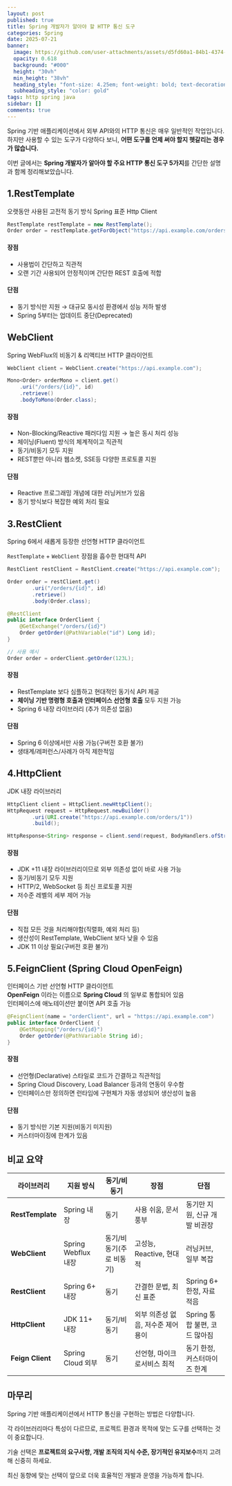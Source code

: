 ```yaml
---
layout: post
published: true
title: Spring 개발자가 알아야 할 HTTP 통신 도구
categories: Spring
date: 2025-07-21
banner:
  image: https://github.com/user-attachments/assets/d5fd60a1-84b1-4374-ac00-dae28d45ac3e
  opacity: 0.618
  background: "#000"
  height: "30vh"
  min_height: "38vh"
  heading_style: "font-size: 4.25em; font-weight: bold; text-decoration: underline"
  subheading_style: "color: gold"
tags: http spring java
sidebar: []
comments: true
---
```


Spring 기반 애플리케이션에서 외부 API와의 HTTP 통신은 매우 일반적인 작업입니다. 하지만 사용할 수 있는 도구가 다양하다 보니, **어떤 도구를 언제 써야 할지 헷갈리는 경우가 많습니다.**

이번 글에서는 **Spring 개발자가 알아야 할 주요 HTTP 통신 도구 5가지**를 간단한 설명과 함께 정리해보았습니다.

1.RestTemplate
---

오랫동안 사용된 고전적 동기 방식 Spring 표준 Http Client

```java
RestTemplate restTemplate = new RestTemplate();
Order order = restTemplate.getForObject("https://api.example.com/orders/{id}", Order.class, id);
```

#### 장점

- 사용법이 간단하고 직관적
- 오랜 기간 사용되어 안정적이며 간단한 REST 호출에 적합

#### 단점

- 동기 방식만 지원 → 대규모 동시성 환경에서 성능 저하 발생
- Spring 5부터는 업데이트 중단(Deprecated)

WebClient
---

Spring WebFlux의 비동기 & 리액티브 HTTP 클라이언트

```java
WebClient client = WebClient.create("https://api.example.com");

Mono<Order> orderMono = client.get()
    .uri("/orders/{id}", id)
    .retrieve()
    .bodyToMono(Order.class);
```

#### 장점

- Non-Blocking/Reactive 패러다임 지원 → 높은 동시 처리 성능
- 체이닝(Fluent) 방식의 체계적이고 직관적
- 동기/비동기 모두 지원
- REST뿐만 아니라 웹소켓, SSE등 다양한 프로토콜 지원

#### 단점

- Reactive 프로그래밍 개념에 대한 러닝커브가 있음
- 동기 방식보다 복잡한 예외 처리 필요

3.RestClient
---

Spring 6에서 새롭게 등장한 선언형 HTTP 클라이언트

`RestTemplate` + `WebClient` 장점을 흡수한 현대적 API

```java
RestClient restClient = RestClient.create("https://api.example.com");

Order order = restClient.get()
        .uri("/orders/{id}", id)
        .retrieve()
        .body(Order.class);
```

```java
@RestClient
public interface OrderClient {
    @GetExchange("/orders/{id}")
    Order getOrder(@PathVariable("id") Long id);
}

// 사용 예시
Order order = orderClient.getOrder(123L);
```

#### 장점

- RestTemplate 보다 심플하고 현대적인 동기식 API 제공
- **체이닝 기반 명령형 호출과 인터페이스 선언형 호출** 모두 지원 가능
- Spring 6 내장 라이브러리 (추가 의존성 없음)

#### 단점

- Spring 6 이상에서만 사용 가능(구버전 호환 불가)
- 생태계/레퍼런스/사례가 아직 제한적임

4.HttpClient
---

JDK 내장 라이브러리

```java
HttpClient client = HttpClient.newHttpClient();
HttpRequest request = HttpRequest.newBuilder()
        .uri(URI.create("https://api.example.com/orders/1"))
        .build();

HttpResponse<String> response = client.send(request, BodyHandlers.ofString());
```

#### 장점

- JDK +11 내장 라이브러리이므로 외부 의존성 없이 바로 사용 가능
- 동기/비동기 모두 지원
- HTTP/2, WebSocket 등 최신 프로토콜 지원
- 저수준 레벨의 세부 제어 가능

#### 단점

- 직접 모든 것을 처리해야함(직렬화, 예외 처리 등)
- 생산성이 RestTemplate, WebClient 보다 낮을 수 있음
- JDK 11 이상 필요(구버전 호환 불가)

5.FeignClient (Spring Cloud OpenFeign)
---

인터페이스 기반 선언형 HTTP 클라이언트  
**OpenFeign** 이라는 이름으로 **Spring Cloud** 의 일부로 통합되어 있음  
인터페이스에 애노테이션만 붙이면 API 호출 가능

```java
@FeignClient(name = "orderClient", url = "https://api.example.com")
public interface OrderClient {
    @GetMapping("/orders/{id}")
    Order getOrder(@PathVariable String id);
}
```

#### 장점

- 선언형(Declarative) 스타일로 코드가 간결하고 직관적임
- Spring Cloud Discovery, Load Balancer 등과의 연동이 우수함
- 인터페이스만 정의하면 런타임에 구현체가 자동 생성되어 생산성이 높음

#### 단점

- 동기 방식만 기본 지원(비동기 미지원)
- 커스터마이징에 한계가 있음

비교 요약
---

| 라이브러리 | 지원 방식 | 동기/비동기 | 장점 | 단점 |
| --- | --- | --- | --- | --- |
| **RestTemplate** | Spring 내장 | 동기 | 사용 쉬움, 문서 풍부 | 동기만 지원, 신규 개발 비권장 |
| **WebClient** | Spring Webflux 내장 | 동기/비동기(주로 비동기) | 고성능, Reactive, 현대적 | 러닝커브, 일부 복잡 |
| **RestClient** | Spring 6+ 내장 | 동기 | 간결한 문법, 최신 표준 | Spring 6+ 한정, 자료 적음 |
| **HttpClient** | JDK 11+ 내장 | 동기/비동기 | 외부 의존성 없음, 저수준 제어 용이 | Spring 통합 불편, 코드 많아짐 |
| **Feign Client** | Spring Cloud 외부 | 동기 | 선언형, 마이크로서비스 최적 | 동기 한정, 커스터마이즈 한계 |

마무리
---

Spring 기반 애플리케이션에서 HTTP 통신을 구현하는 방법은 다양합니다.

각 라이브러리마다 특성이 다르므로, 프로젝트 환경과 목적에 맞는 도구를 선택하는 것이 중요합니다.

기술 선택은 **프로젝트의 요구사항, 개발 조직의 지식 수준, 장기적인 유지보수**까지 고려해 신중히 하세요.

최신 동향에 맞는 선택이 앞으로 더욱 효율적인 개발과 운영을 가능하게 합니다.

